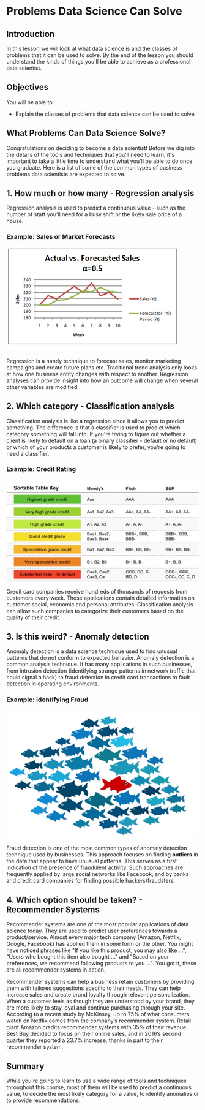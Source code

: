
# Problems Data Science Can Solve

## Introduction 

In this lesson we will look at what data science is and the classes of problems that it can be used to solve. By the end of the lesson you should understand the kinds of things you'll be able to achieve as a professional data scientist.

## Objectives
You will be able to:
* Explain the classes of problems that data science can be used to solve

## What Problems Can Data Science Solve?

Congratulations on deciding to become a data scientist! Before we dig into the details of the tools and techniques that you'll need to learn, it's important to take a little time to understand what you'll be able to do once you graduate. Here is a list of some of the common types of business problems data scientists are expected to solve. 

## 1. How much or how many - Regression analysis

Regression analysis is used to predict a continuous value - such as the number of staff you'll need for a busy shift or the likely sale price of a house. 

### Example:  Sales or Market Forecasts

![](images/forecast.png)

Regression is a handy technique to forecast sales, monitor marketing campaigns and create future plans etc. Traditional trend analysis only looks at how one business entity changes with respect to another. Regression analyses can provide insight into how an outcome will change when several other variables are modified.


## 2. Which category - Classification analysis

Classification analysis is like a regression since it allows you to predict something. The difference is that a classifier is used to predict which category something will fall into. If you're trying to figure out whether a client is likely to default on a loan (a binary classifier - default or no default) or which of your products a customer is likely to prefer, you're going to need a classifier.

### Example: Credit Rating

![](images/credit.jpg)

Credit card companies receive hundreds of thousands of requests from customers every week. These applications contain detailed information on customer social, economic and personal attributes. Classification analysis can allow such companies to categorize their customers based on the quality of their credit.


## 3. Is this weird? - Anomaly detection

Anomaly detection is a data science technique used to find unusual patterns that do not conform to expected behavior. Anomaly detection is a common analysis technique. It has many applications in such businesses, from intrusion detection (identifying strange patterns in network traffic that could signal a hack) to fraud detection in credit card transactions to fault detection in operating environments.

### Example: Identifying Fraud

![](images/fish_anomaly.png)

Fraud detection is one of the most common types of anomaly detection technique used by businesses. This approach focuses on finding **outliers** in the data that appear to have unusual patterns.  This serves as a first indication of the presence of fraudulent activity. Such approaches are frequently applied by large social networks like Facebook, and by banks and credit card companies for finding possible hackers/fraudsters.

## 4. Which option should be taken? - Recommender Systems

Recommender systems are one of the most popular applications of data science today. They are used to predict user preferences towards a product/service. Almost every major tech company (Amazon, Netflix, Google, Facebook) has applied them in some form or the other. You might have noticed phrases like "If you like this product, you may also like ...", "Users who bought this item also bought ..." and "Based on your preferences, we recommend following products to you ...". You got it, these are all recommender systems in action. 

Recommender systems can help a business retain customers by providing them with tailored suggestions specific to their needs. They can help increase sales and create brand loyalty through relevant personalization. When a customer feels as though they are understood by your brand, they are more likely to stay loyal and continue purchasing through your site.
According to a recent study by McKinsey, up to 75% of what consumers watch on Netflix comes from the company’s recommender system. Retail giant Amazon credits recommender systems with 35% of their revenue. Best Buy decided to focus on their online sales, and in 2016’s second quarter they reported a 23.7% increase, thanks in part to their recommender system. 


## Summary

While you're going to learn to use a wide range of tools and techniques throughout this course, most of them will be used to predict a continuous value, to decide the most likely category for a value, to identify anomalies or to provide recommendations.

